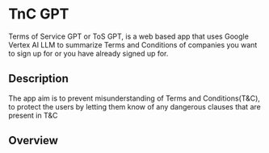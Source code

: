 
# TnC GPT

Terms of Service GPT or ToS GPT, is a web based app that uses Google Vertex AI LLM to summarize Terms and Conditions of companies you want to sign up for or you have already signed up for.

## Description
The app aim is to prevent misunderstanding of Terms and Conditions(T&C), to protect the users by letting them know of any dangerous clauses that are present in T&C 
## Overview 

